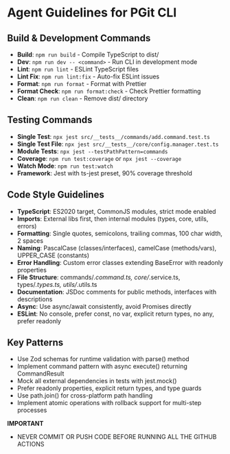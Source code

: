 # Agent Guidelines for PGit CLI

## Build & Development Commands
- **Build**: `npm run build` - Compile TypeScript to dist/
- **Dev**: `npm run dev -- <command>` - Run CLI in development mode
- **Lint**: `npm run lint` - ESLint TypeScript files
- **Lint Fix**: `npm run lint:fix` - Auto-fix ESLint issues
- **Format**: `npm run format` - Format with Prettier
- **Format Check**: `npm run format:check` - Check Prettier formatting
- **Clean**: `npm run clean` - Remove dist/ directory

## Testing Commands
- **Single Test**: `npx jest src/__tests__/commands/add.command.test.ts`
- **Single Test File**: `npx jest src/__tests__/core/config.manager.test.ts`
- **Module Tests**: `npx jest --testPathPattern=commands`
- **Coverage**: `npm run test:coverage` or `npx jest --coverage`
- **Watch Mode**: `npm run test:watch`
- **Framework**: Jest with ts-jest preset, 90% coverage threshold

## Code Style Guidelines
- **TypeScript**: ES2020 target, CommonJS modules, strict mode enabled
- **Imports**: External libs first, then internal modules (types, core, utils, errors)
- **Formatting**: Single quotes, semicolons, trailing commas, 100 char width, 2 spaces
- **Naming**: PascalCase (classes/interfaces), camelCase (methods/vars), UPPER_CASE (constants)
- **Error Handling**: Custom error classes extending BaseError with readonly properties
- **File Structure**: commands/*.command.ts, core/*.service.ts, types/*.types.ts, utils/*.utils.ts
- **Documentation**: JSDoc comments for public methods, interfaces with descriptions
- **Async**: Use async/await consistently, avoid Promises directly
- **ESLint**: No console, prefer const, no var, explicit return types, no any, prefer readonly

## Key Patterns
- Use Zod schemas for runtime validation with parse() method
- Implement command pattern with async execute() returning CommandResult
- Mock all external dependencies in tests with jest.mock()
- Prefer readonly properties, explicit return types, and type guards
- Use path.join() for cross-platform path handling
- Implement atomic operations with rollback support for multi-step processes

**IMPORTANT**
- NEVER COMMIT OR PUSH CODE BEFORE RUNNING ALL THE GITHUB ACTIONS